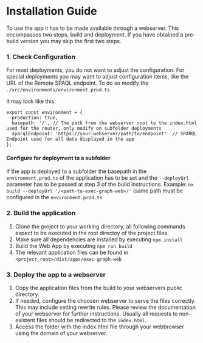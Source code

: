 # Installation Guide

To use the app it has to be made available through a webserver. This encompasses two steps, build and deployment. If you have obtained a pre-build version you may skip the first two steps.

### 1. Check Configuration

For most deployments, you do not want to adjust the configuration. For special deployments you may want to adjust configuration items, like the URL of the Remote SPAQL endpoint. To do so modify the `./src/environments/environment.prod.ts`.

It may look like this:

```
export const environment = {
  production: true,
  basepath: '/', // The path from the webserver root to the index.html used for the router, only modify on subfolder deployments
  sparqlEndpoint: 'https://your-webserver/path/to/endpoint'  // SPARQL Endpoint used for all data displayed in the app
};
```

#### Configure for deployment to a subfolder

If the app is deployed to a subfolder the basepath in the `environment.prod.ts` of the application has to be set and the `--deployUrl` parameter has to be passed at step 3 of the build instructions.
Example: `nx build --deployUrl '/<path-to-exec-graph-web>/'` (same path must be configured in the `environment.prod.ts`

### 2. Build the application

1. Clone the project to your working directory, all following commands expect to be executed in the root directoy of the project files.
2. Make sure all dependencies are installed by executing `npm install`
3. Build the Web App by executing `npm run build`
4. The relevant application files can be found in `<project_root>/dist/apps/exec-graph-web`

### 3. Deploy the app to a webserver

1. Copy the application files from the build to your webservers public directory.
2. If needed, configure the choosen webserver to serve the files correctly. This may include setting rewrite rules. Please review the documentation of your webserver for further instructions. Usually all requests to non-existent files should be redirected to the `index.html`.
3. Access the folder with the index.html file through your webbrowser using the domain of your webserver.
